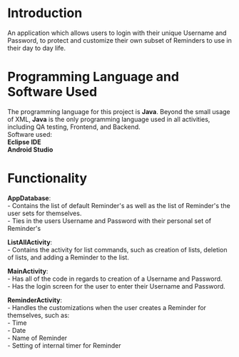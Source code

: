 # Introduction
An application which allows users to login with their unique Username and Password, to protect and customize their own subset of Reminders to use in their day to day life.

# Programming Language and Software Used
The programming language for this project is **Java**. Beyond the small usage of XML, **Java** is the only programming language used in all activities, including QA testing, Frontend, and Backend.<br /> Software used:<br />**Eclipse IDE**<br />**Android Studio**

# Functionality
  **AppDatabase**: <br /> - Contains the list of default Reminder's as well as the list of Reminder's the user sets for themselves.\
                     - Ties in the users Username and Password with their personal set of Reminder's
    
  **ListAllActivity**: <br />  - Contains the activity for list commands, such as creation of lists, deletion of lists, and adding a Reminder to the list.
    
  **MainActivity**:<br /> - Has all of the code in regards to creation of a Username and Password.\
       - Has the login screen for the user to enter their Username and Password.
  
  **ReminderActivity**: <br />  - Handles the customizations when the user creates a Reminder for themselves, such as:\
      - Time\
      - Date\
      - Name of Reminder\
      - Setting of internal timer for Reminder
    
